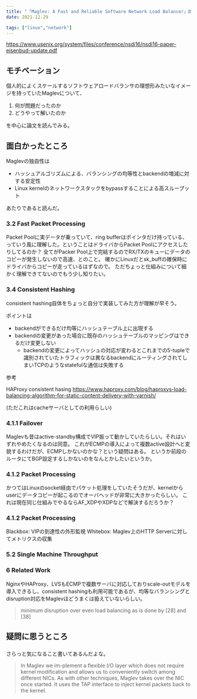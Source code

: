 ```yaml
---
title: "「Maglev: A Fast and Reliable Software Network Load Balancer」読んだ"
date: 2021-12-29

tags: ["linux","network"]
---
```


https://www.usenix.org/system/files/conference/nsdi16/nsdi16-paper-eisenbud-update.pdf

## モチベーション
個人的によくスケールするソフトウェアロードバランサの理想形みたいなイメージを持っていたMaglevについて、

1. 何が問題だったのか
2. どうやって解いたのか

を中心に論文を読んでみる。

## 面白かったところ
Maglevの独自性は

- ハッシュアルゴリズムによる、バランシングの均等性とbackendの増減に対する安定性
- Linux kernelのネットワークスタックをbypassすることによる高スループット

あたりであると読んだ。

### 3.2 Fast Packet Processing
Packet Poolに実データが乗っていて、ring bufferはポインタだけ持っている、っていう風に理解した。ということはドライバからPacket Poolにアクセスしたりしてるのか？
全てがPacker Pool上で完結するのでRX/TXのキューにデータのコピーが発生しないので高速、とのこと。
確かにLinuxだとsk_buffの確保時にドライバからコピーが走っているはずなので。
ただちょっと仕組みについて細かく理解できてないのでもう少し知りたい。
### 3.4 Consistent Hashing
consistent hashing自体をちょっと自分で実装してみた方が理解が早そう。

ポイントは

- backendができるだけ均等にハッシュテーブル上に出現する
- backendの変更があった場合に既存のハッシュテーブルのマッピングはできるだけ変更しない
    - backendの変更によってハッシュの対応が変わるとこれまでの5-tupleで識別されていたトラフィックは異なるbackendにルーティングされてしまいTCPのようなstatefulな通信は失敗する

参考

HAProxy consistent hasing https://www.haproxy.com/blog/haproxys-load-balancing-algorithm-for-static-content-delivery-with-varnish/

(ただこれはcacheサーバとしての利用らしい)

### 4.1.1 Failover
Maglevも昔はactive-standby構成でVIP振って動かしていたらしい。それはいずれやめたくなるのは同意。
これがECMPの導入によって複数active設計へと変貌するわけだが、ECMPしかないのかな？という疑問はある。
というか前段のルータにてBGP設定するしかないのをなんとかしたいというか。
### 4.1.2 Packet Processing
かつてはLinuxのsocket経由でパケット処理をしていたそうだが、kernelからuserにデータコピーが起こるのでオーバヘッドが非常に大きかったらしい。
これは現在同じ仕組みでやるならAF_XDPやXDPなどで解決するだろうか？
### 4.1.2 Packet Processing

Blackbox: VIPの到達性の外形監視
Whitebox: Maglev上のHTTP Serverに対してメトリクスの収集

### 5.2 Single Machine Throughput

### 6 Related Work
NginxやHAProxy、LVSもECMPで複数サーバに対応しておりscale-outモデルを導入できるし、consistent hashingも利用可能であるが、均等なバランシングとdisruption対応をMaglevほどうまくは扱えていないらしい。

> minimum disruption over even load balancing as is done by [28] and [38]

## 疑問に思うところ


### 

さらっと気になること書いてあるんだよな。

> In Maglev we im-plement a flexible I/O layer which does not require kernel
> modification and allows us to conveniently switch among
> different NICs. As with other techniques, Maglev takes
> over the NIC once started. It uses the TAP interface to
> inject kernel packets back to the kernel.
